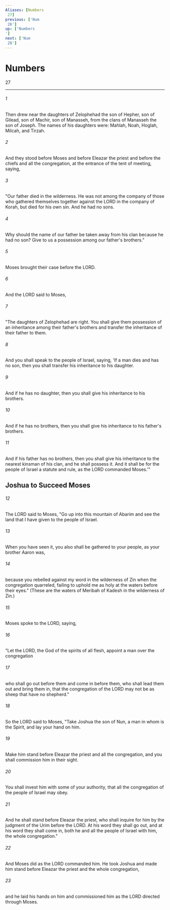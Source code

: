 ```yaml
---
Aliases: [Numbers 27]
previous: ['Num 26']
up: ['Numbers']
next: ['Num 28']
---
```

# Numbers 27

***
 

###### 1 
Then drew near the daughters of Zelophehad the son of Hepher, son of Gilead, son of Machir, son of Manasseh, from the clans of Manasseh the son of Joseph. The names of his daughters were: Mahlah, Noah, Hoglah, Milcah, and Tirzah.  

###### 2 
And they stood before Moses and before Eleazar the priest and before the chiefs and all the congregation, at the entrance of the tent of meeting, saying,  

###### 3 
"Our father died in the wilderness. He was not among the company of those who gathered themselves together against the LORD in the company of Korah, but died for his own sin. And he had no sons.  

###### 4 
Why should the name of our father be taken away from his clan because he had no son? Give to us a possession among our father's brothers."  

###### 5 
Moses brought their case before the LORD.  

###### 6 
And the LORD said to Moses,  

###### 7 
"The daughters of Zelophehad are right. You shall give them possession of an inheritance among their father's brothers and transfer the inheritance of their father to them.  

###### 8 
And you shall speak to the people of Israel, saying, 'If a man dies and has no son, then you shall transfer his inheritance to his daughter.  

###### 9 
And if he has no daughter, then you shall give his inheritance to his brothers.  

###### 10 
And if he has no brothers, then you shall give his inheritance to his father's brothers.  

###### 11 
And if his father has no brothers, then you shall give his inheritance to the nearest kinsman of his clan, and he shall possess it. And it shall be for the people of Israel a statute and rule, as the LORD commanded Moses.'"  ## Joshua to Succeed Moses  

###### 12 
The LORD said to Moses, "Go up into this mountain of Abarim and see the land that I have given to the people of Israel.  

###### 13 
When you have seen it, you also shall be gathered to your people, as your brother Aaron was,  

###### 14 
because you rebelled against my word in the wilderness of Zin when the congregation quarreled, failing to uphold me as holy at the waters before their eyes." (These are the waters of Meribah of Kadesh in the wilderness of Zin.)  

###### 15 
Moses spoke to the LORD, saying,  

###### 16 
"Let the LORD, the God of the spirits of all flesh, appoint a man over the congregation  

###### 17 
who shall go out before them and come in before them, who shall lead them out and bring them in, that the congregation of the LORD may not be as sheep that have no shepherd."  

###### 18 
So the LORD said to Moses, "Take Joshua the son of Nun, a man in whom is the Spirit, and lay your hand on him.  

###### 19 
Make him stand before Eleazar the priest and all the congregation, and you shall commission him in their sight.  

###### 20 
You shall invest him with some of your authority, that all the congregation of the people of Israel may obey.  

###### 21 
And he shall stand before Eleazar the priest, who shall inquire for him by the judgment of the Urim before the LORD. At his word they shall go out, and at his word they shall come in, both he and all the people of Israel with him, the whole congregation."  

###### 22 
And Moses did as the LORD commanded him. He took Joshua and made him stand before Eleazar the priest and the whole congregation,  

###### 23 
and he laid his hands on him and commissioned him as the LORD directed through Moses.
